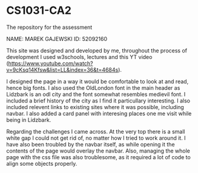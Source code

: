 # CS1031-CA2
The repository for the assessment

NAME: MAREK GAJEWSKI
ID: 52092160

This site was designed and developed by me, throughout the process of development I used w3schools, lectures and this YT video (https://www.youtube.com/watch?v=9cKsq14Kfsw&list=LL&index=36&t=4684s).

I designed the page in a way it would be comfortable to look at and read, hence big fonts. I also used the OldLondon font in the main header as Lidzbark is an odl city and the font somewhat resembles medievil font. I included a brief history of the city as I find it particullary interesting. I also included relevent links to existing sites where it was possible, including navbar. I also added a card panel with interesing places one me visit while being in Lidzbark.

Regarding the challenges I came across. At the very top there is a small white gap I could not get rid of, no matter how I tried to work around it. I have also been troubled by the navbar itself, as while opening it the contents of the page would overlay the navbar. Also, managing the whole page with the css file was also troublesome, as it required a lot of code to align some objects properly.
